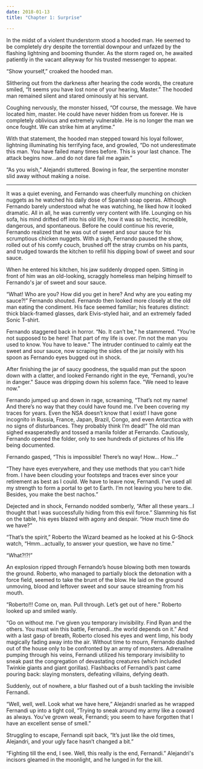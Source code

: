 ```yaml
---
date: 2018-01-13
title: "Chapter 1: Surprise"

---
```


In the midst of a violent thunderstorm stood a hooded man. He seemed to be completely dry despite the torrential downpour and unfazed by the flashing lightning and booming thunder. As the storm raged on, he awaited patiently in the vacant alleyway for his trusted messenger to appear.

“Show yourself,” croaked the hooded man.

Slithering out from the darkness after hearing the code words, the creature smiled, “It seems you have lost none of your hearing, Master.” The hooded man remained silent and stared ominously at his servant.

Coughing nervously, the monster hissed, “Of course, the message. We have located him, master. He could have never hidden from us forever. He is completely oblivious and extremely vulnerable. He is no longer the man we once fought. We can strike him at anytime.”

With that statement, the hooded man stepped toward his loyal follower, lightning illuminating his terrifying face, and growled, “Do not underestimate this man. You have failed many times before. This is your last chance. The attack begins now...and do not dare fail me again.”

“As you wish,” Alejandri stuttered. Bowing in fear, the serpentine monster slid away without making a noise.

 ---

It was a quiet evening, and Fernando was cheerfully munching on chicken nuggets as he watched his daily dose of Spanish soap operas. Although Fernando barely understood what he was watching, he liked how it looked dramatic. All in all, he was currently very content with life. Lounging on his sofa, his mind drifted off into his old life, how it was so hectic, incredible, dangerous, and spontaneous. Before he could continue his reverie, Fernando realized that he was out of sweet and sour sauce for his scrumptious chicken nuggets. With a sigh, Fernando paused the show, rolled out of his comfy couch, brushed off the stray crumbs on his pants, and trudged towards the kitchen to refill his dipping bowl of sweet and sour sauce.

When he entered his kitchen, his jaw suddenly dropped open. Sitting in front of him was an old-looking, scraggly homeless man helping himself to Fernando's jar of sweet and sour sauce.

“What! Who are you? How did you get in here? And why are you eating my sauce?!” Fernando shouted. Fernando then looked more closely at the old man eating the condiment. His face seemed familiar; his features distinct: thick black-framed glasses, dark Elvis-styled hair, and an extremely faded Sonic T-shirt.

Fernando staggered back in horror. “No. It can’t be," he stammered. "You’re not supposed to be here! That part of my life is over. I’m not the man you used to know. You have to leave.” The intruder continued to calmly eat the sweet and sour sauce, now scraping the sides of the jar noisily with his spoon as Fernando eyes bugged out in shock.

After finishing the jar of saucy goodness, the squalid man put the spoon down with a clatter, and looked Fernando right in the eye, “Fernandi, you’re in danger." Sauce was dripping down his solemn face. "We need to leave now.”

Fernando jumped up and down in rage, screaming, “That’s not my name! And there’s no way that they could have found me. I’ve been covering my traces for years. Even the NSA doesn’t know that I exist! I have gone incognito in Russia, France, Japan, Brazil, Congo, and even Antarctica with no signs of disturbances. They probably think I’m dead!” The old man sighed exasperatedly and tossed a manila folder at Fernando. Cautiously, Fernando opened the folder, only to see hundreds of pictures of his life being documented.

Fernando gasped, “This is impossible! There’s no way! How… How…”

“They have eyes everywhere, and they use methods that you can’t hide from. I have been clouding your footsteps and traces ever since your retirement as best as I could. We have to leave now, Fernandi. I’ve used all my strength to form a portal to get to Earth. I’m not leaving you here to die. Besides, you make the best nachos.”

Dejected and in shock, Fernando nodded somberly, “After all these years...I thought that I was successfully hiding from this evil force.” Slamming his fist on the table, his eyes blazed with agony and despair. “How much time do we have?”

“That’s the spirit,” Roberto the Wizard beamed as he looked at his G-Shock watch, “Hmm...actually, to answer your question, we have no time.”

“What?!?!”

An explosion ripped through Fernando’s house blowing both men towards the ground. Roberto, who managed to partially block the detonation with a force field, seemed to take the brunt of the blow. He laid on the ground unmoving, blood and leftover sweet and sour sauce streaming from his mouth.
	
“Roberto!!! Come on, man. Pull through. Let’s get out of here.” Roberto looked up and smiled wanly.

“Go on without me. I’ve given you temporary invisibility. Find Ryan and the others. You must win this battle, Fernandi...the world depends on it.” And with a last gasp of breath, Roberto closed his eyes and went limp, his body magically fading away into the air. Without time to mourn, Fernando dashed out of the house only to be confronted by an army of monsters. Adrenaline pumping through his veins, Fernandi utilized his temporary invisibility to sneak past the congregation of devastating creatures (which included Twinkie giants and giant gorillas). Flashbacks of Fernandi’s past came pouring back: slaying monsters, defeating villains, defying death.

Suddenly, out of nowhere, a blur flashed out of a bush tackling the invisible Fernandi.

“Well, well, well. Look what we have here,” Alejandri snarled as he wrapped Fernandi up into a tight coil, “Trying to sneak around my army like a coward as always. You’ve grown weak, Fernandi; you seem to have forgotten that I have an excellent sense of smell.”

Struggling to escape, Fernandi spit back, “It’s just like the old times, Alejandri, and your ugly face hasn’t changed a bit.”

“Fighting till the end, I see. Well, this really is the end, Fernandi.” Alejandri's incisors gleamed in the moonlight, and he lunged in for the kill.
